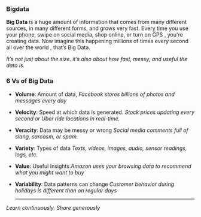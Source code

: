 ### Bigdata

**Big Data** is a huge amount of information that comes from many different sources, in many different forms, and grows very fast. Every time you use your phone, swipe on social media, shop online, or turn on GPS , you're creating data. Now imagine this happening millions of times every second all over the world , that’s Big Data.

*It’s not just about the size. it’s also about how fast, messy, and useful the data is.*

### 6 Vs of Big Data

- **Volume**: Amount of data, 
  *Facebook stores billions of photos and messages every day* 


- **Velocity**: Speed at which data is generated.
  *Stock prices updating every second or Uber ride locations in real-time.*


- **Veracity**: Data may be messy or wrong
  *Social media comments full of slang, sarcasm, or spam.*


- **Variety**: Types of data
  *Texts, videos, images, audio, sensor readings, logs, etc.*


- **Value**: Useful Insights
  *Amazon uses your browsing data to recommend what you might want to buy*  


- **Variability**: Data patterns can change
  *Customer behavior during holidays is different than on regular days*



  ---

*Learn continuously. Share generously*




